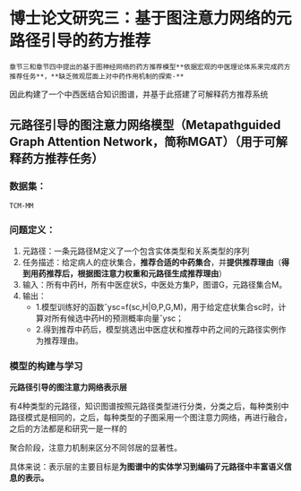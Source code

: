 # 博士论文研究三：基于图注意力网络的元路径引导的药方推荐

`章节三和章节四中提出的基于图神经网络的药方推荐模型**依据宏观的中医理论体系来完成药方推荐任务**，**缺乏微观层面上对中药作用机制的探索·**`

因此构建了一个中西医结合知识图谱，并基于此搭建了可解释药方推荐系统

## 元路径引导的图注意力网络模型（Metapathguided Graph Attention Network，简称MGAT）（用于可解释药方推荐任务）

### 数据集：

`TCM-MM`

### 问题定义：

1. 元路径：一条元路径M定义了一个包含实体类型和关系类型的序列
2. 任务描述：给定病人的症状集合，**推荐合适的中药集合**，并**提供推荐理由**（**得到用药推荐后，根据图注意力权重和元路径生成推荐理由**）
3. 输入：所有中药H，所有中医症状S，中医处方集P，图谱G，元路径集合M。 
4. 输出：
   - 1.模型训练好的函数ˆysc=f(sc,H|Θ,P,G,M)，用于给定症状集合sc时，计算对所有候选中药H的预测概率向量ˆysc；
   - 2.得到推荐中药后，模型挑选出中医症状和推荐中药之间的元路径实例作为推荐理由。

### 模型的构建与学习

**元路径引导的图注意力网络表示层**

有4种类型的元路径，知识图谱按照元路径类型进行分类，分类之后，每种类别中路径模式是相同的，之后，每种类型的子图采用一个图注意力网络，再进行融合，之后的方法都是和研究一是一样的

聚合阶段，注意力机制来区分不同邻居的显著性。

具体来说：表示层的主要目标是**为图谱中的实体学习到编码了元路径中丰富语义信息的表示。**



